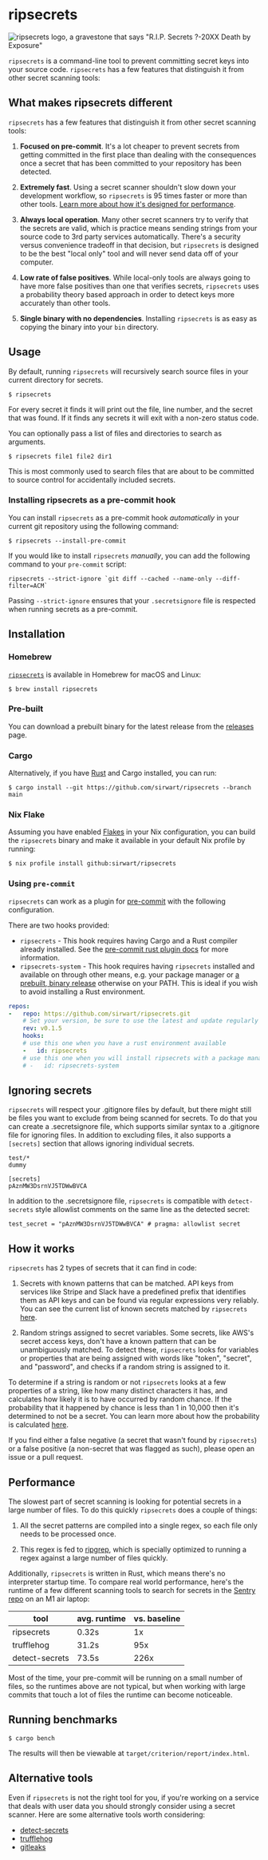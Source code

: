 # ripsecrets

![ripsecrets logo, a gravestone that says "R.I.P. Secrets ?-20XX Death by Exposure"](.github/ripsecrets-logo.svg)

`ripsecrets` is a command-line tool to prevent committing secret keys into your source code. `ripsecrets` has a few features that distinguish it from other secret scanning tools:

## What makes ripsecrets different

`ripsecrets` has a few features that distinguish it from other secret scanning tools:

1. **Focused on pre-commit**. It's a lot cheaper to prevent secrets from getting committed in the first place than dealing with the consequences once a secret that has been committed to your repository has been detected.

2. **Extremely fast**. Using a secret scanner shouldn't slow down your development workflow, so `ripsecrets` is 95 times faster or more than other tools. [Learn more about how it's designed for performance](#performance).

3. **Always local operation**. Many other secret scanners try to verify that the secrets are valid, which is practice means sending strings from your source code to 3rd party services automatically. There's a security versus convenience tradeoff in that decision, but `ripsecrets` is designed to be the best "local only" tool and will never send data off of your computer.

4. **Low rate of false positives**. While local-only tools are always going to have more false positives than one that verifies secrets, `ripsecrets` uses a probability theory based approach in order to detect keys more accurately than other tools.

5. **Single binary with no dependencies**. Installing `ripsecrets` is as easy as copying the binary into your `bin` directory.

## Usage

By default, running `ripsecrets` will recursively search source files in your current directory for secrets.

```
$ ripsecrets
```

For every secret it finds it will print out the file, line number, and the secret that was found. If it finds any secrets it will exit with a non-zero status code.

You can optionally pass a list of files and directories to search as arguments.

```
$ ripsecrets file1 file2 dir1
```

This is most commonly used to search files that are about to be committed to source control for accidentally included secrets. 

### Installing ripsecrets as a pre-commit hook 

You can install `ripsecrets` as a pre-commit hook _automatically_ in your current git repository using the following command:

```
$ ripsecrets --install-pre-commit
```

If you would like to install `ripsecrets` _manually_, you can add the following command to your `pre-commit` script:

```
ripsecrets --strict-ignore `git diff --cached --name-only --diff-filter=ACM`
```

Passing `--strict-ignore` ensures that your `.secretsignore` file is respected when running secrets as a pre-commit.

## Installation

### Homebrew

[`ripsecrets`](https://formulae.brew.sh/formula/ripsecrets) is available in Homebrew for macOS and Linux:

```
$ brew install ripsecrets
```

### Pre-built

You can download a prebuilt binary for the latest release from the [releases](https://github.com/sirwart/ripsecrets/releases) page.

### Cargo

Alternatively, if you have [Rust](https://www.rust-lang.org/tools/install) and Cargo installed, you can run:

```
$ cargo install --git https://github.com/sirwart/ripsecrets --branch main
```

### Nix Flake

Assuming you have enabled [Flakes](https://nixos.wiki/wiki/Flakes) in your Nix configuration, you can build the `ripsecrets` binary and make it available in your default Nix profile by running:
```
$ nix profile install github:sirwart/ripsecrets
```

### Using `pre-commit`

`ripsecrets` can work as a plugin for [pre-commit](https://pre-commit.com/) with
the following configuration.

There are two hooks provided:

- `ripsecrets` - This hook requires having Cargo and a Rust compiler already installed.
   See the [pre-commit rust plugin docs](https://pre-commit.com/#rust) for more
   information.
- `ripsecrets-system` - This hook requires having `ripsecrets` installed and available
   on through other means, e.g. your package manager or
   [a prebuilt, binary release](https://github.com/sirwart/ripsecrets/releases)
   otherwise on your PATH. This is ideal if you wish to avoid installing a Rust environment.

```yaml
repos:
-   repo: https://github.com/sirwart/ripsecrets.git
    # Set your version, be sure to use the latest and update regularly or use 'main'
    rev: v0.1.5
    hooks:
    # use this one when you have a rust environment available
    -   id: ripsecrets
    # use this one when you will install ripsecrets with a package manager
    # -   id: ripsecrets-system
```

## Ignoring secrets

`ripsecrets` will respect your .gitignore files by default, but there might still be files you want to exclude from being scanned for secrets. To do that you can create a .secretsignore file, which supports similar syntax to a .gitignore file for ignoring files. In addition to excluding files, it also supports a `[secrets]` section that allows ignoring individual secrets.

```
test/*
dummy

[secrets]
pAznMW3DsrnVJ5TDWwBVCA
```

In addition to the .secretsignore file, `ripsecrets` is compatible with `detect-secrets` style allowlist comments on the same line as the detected secret:

```
test_secret = "pAznMW3DsrnVJ5TDWwBVCA" # pragma: allowlist secret
```

## How it works

 `ripsecrets` has 2 types of secrets that it can find in code:

1. Secrets with known patterns that can be matched. API keys from services like Stripe and Slack have a predefined prefix that identifies them as API keys and can be found via regular expressions very reliably. You can see the current list of known secrets matched by `ripsecrets` [here](https://github.com/sirwart/ripsecrets/blob/main/src/lib.rs#L22).

2. Random strings assigned to secret variables. Some secrets, like AWS's secret access keys, don't have a known pattern that can be unambiguously matched. To detect these, `ripsecrets` looks for variables or properties that are being assigned with words like "token", "secret", and "password", and checks if a random string is assigned to it.

To determine if a string is random or not `ripsecrets` looks at a few properties of a string, like how many distinct characters it has, and calculates how likely it is to have occurred by random chance. If the probability that it happened by chance is less than 1 in 10,000 then it's determined to not be a secret. You can learn more about how the probability is calculated [here](https://github.com/sirwart/ripsecrets/blob/main/src/matcher/p_random.rs#L7).

If you find either a false negative (a secret that wasn't found by `ripsecrets`) or a false positive (a non-secret that was flagged as such), please open an issue or a pull request.

## Performance

The slowest part of secret scanning is looking for potential secrets in a large number of files. To do this quickly `ripsecrets` does a couple of things:

1. All the secret patterns are compiled into a single regex, so each file only needs to be processed once.

2. This regex is fed to [ripgrep](https://github.com/BurntSushi/ripgrep), which is specially optimized to running a regex against a large number of files quickly.

Additionally, `ripsecrets` is written in Rust, which means there's no interpreter startup time. To compare real world performance, here's the runtime of a few different scanning tools to search for secrets in the [Sentry repo](https://github.com/getsentry/sentry) on an M1 air laptop:

| tool           | avg. runtime | vs. baseline |
| -------------- | ------------ | ------------ |
| ripsecrets     | 0.32s        | 1x           |
| trufflehog     | 31.2s        | 95x          |
| detect-secrets | 73.5s        | 226x         |

Most of the time, your pre-commit will be running on a small number of files, so the runtimes above are not typical, but when working with large commits that touch a lot of files the runtime can become noticeable.

## Running benchmarks

```shell
$ cargo bench
```

The results will then be viewable at `target/criterion/report/index.html`.

## Alternative tools

Even if `ripsecrets` is not the right tool for you, if you're working on a service that deals with user data you should strongly consider using a secret scanner. Here are some alternative tools worth considering:

- [detect-secrets](https://github.com/Yelp/detect-secrets)
- [trufflehog](https://github.com/trufflesecurity/trufflehog)
- [gitleaks](https://github.com/zricethezav/gitleaks)

